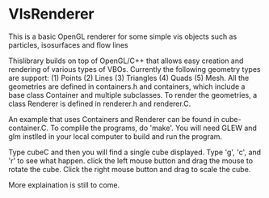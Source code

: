 # VIsRenderer
This is a basic OpenGL renderer for some simple vis objects such as particles, isosurfaces and flow lines 

Thislibrary builds on top of OpenGL/C++ that allows easy creation and rendering of various types of VBOs. Currently the following geometry types are support: (1) Points 
(2) Lines (3) Triangles (4) Quads (5) Mesh. All the geometries are defined in containers.h and containers, which include a base class Container and multiple subclasses. 
To render the geometries, a class Renderer is defined in renderer.h and renderer.C. 

An example that uses Containers and Renderer can be found in cube-container.C. To complile the programs, do 'make'. 
You  will need GLEW and glm instlled in your local computer to build and run the program. 

Type cubeC and then you will find a single cube displayed. Type 'g', 'c', and 'r' to see what happen. click the left mouse button and drag the mouse to rotate the 
cube.  Click the right mouse button and drag to scale the cube. 

More explaination is still to come. 
